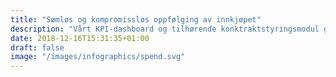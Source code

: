 ```yaml
---
title: "Sømløs og kompromissløs ​oppfølging av innkjøpet"
description: "Vårt KPI-dashboard og tilhørende konktraktstyringsmodul gir deg alt du trenger for å systematisk følge opp kjøpet, leverandører og avtaler​"
date: 2018-12-16T15:31:35+01:00
draft: false
image: "/images/infographics/spend.svg"
---
```


